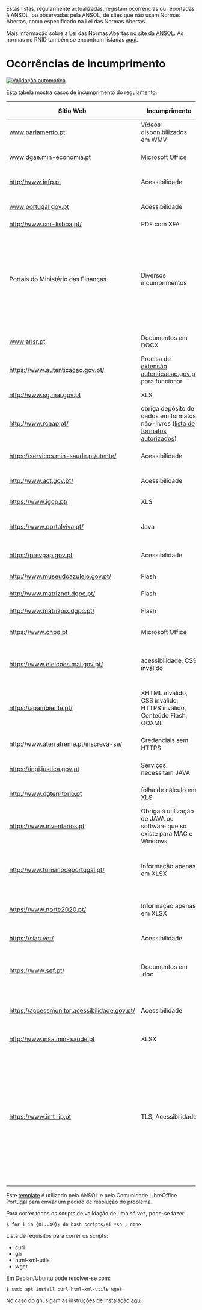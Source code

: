 Estas listas, regularmente actualizadas, registam ocorrências ou reportadas à ANSOL, ou observadas pela ANSOL, de sites que não usam Normas Abertas, como especificado na Lei das Normas Abertas.

Mais informação sobre a Lei das Normas Abertas [no site da ANSOL](https://ansol.org/normasabertas/rnid). As normas no RNID também se encontram listadas [aqui](RNID.md).

# Ocorrências de incumprimento

[![Validação automática](https://github.com/tcarrondo/RNID/actions/workflows/scripts.yml/badge.svg)](https://github.com/tcarrondo/RNID/actions/workflows/scripts.yml)

Esta tabela mostra casos de incumprimento do regulamento:

| Sítio Web                                    | Incumprimento                                                                                                                      | Exemplo                                                                                                                                                                                                                                                                                                                                                                                                                                                                                           | Última avaliação | Pedido de Resolução |
| -------------------------------------------- | ---------------------------------------------------------------------------------------------------------------------------------- | ------------------------------------------------------------------------------------------------------------------------------------------------------------------------------------------------------------------------------------------------------------------------------------------------------------------------------------------------------------------------------------------------------------------------------------------------------------------------------------------------- | ---------------- | ------------------- |
| www.parlamento.pt                            | Vídeos disponibilizados em WMV                                                                                                     | [vídeo de audição](http://www.parlamento.pt/ActividadeParlamentar/Paginas/DetalheAudiencia.aspx?BID=99371)                                                                                                                                                                                                                                                                                                                                                                                        | 2024/11/11 | 2015/03/25          |
| www.dgae.min-economia.pt                     | Microsoft Office                                                                                                                   | [página com formulários OOXML](http://www.dgae.gov.pt/documentacao-/formularios.aspx)                                                                                                                                                                                                                                                                                                                                                                                                             | 2024/11/11 | 2015/03/25          |
| http://www.iefp.pt                           | Acessibilidade                                                                                                                     | [site não cumpre WCAG 2.0 AA](http://www.iefp.pt)                                                                                                                                                                                                                                                                                                                                                                                                                                                 | 2022/02/15 | 2016/01/05          |
| www.portugal.gov.pt                          | Acessibilidade                                                                                                                     | [site não cumpre WCAG 2.0 A](http://www.portugal.gov.pt)                                                                                                                                                                                                                                                                                                                                                                                                                                          | 2024/11/11 | 2019/08/13          |
| http://www.cm-lisboa.pt/                     | PDF com XFA                                                                                                                        | [PDF com XFA](http://www.cm-lisboa.pt/fileadmin/DOCS/Formularios/transversais/CML_participacao_ocorrencia.pdf)                                                                                                                                                                                                                                                                                                                                                                                    | 2024/11/11 | 2019/04/23          |
| Portais do Ministério das Finanças           | Diversos incumprimentos                                                                                                            | [XLS, XLSX e DOC](http://info.portaldasfinancas.gov.pt/pt/apoio_contribuinte/tabela_ret_doclib/), [endereços e contactos em XLSX](https://www.portaldasfinancas.gov.pt/pt/contactosEbalcao.action), [lista de formulários, quase na totalidade em formatos proprietários](http://info-aduaneiro.portaldasfinancas.gov.pt/pt/publicacoes_formularios/formularios/Pages/formularios.aspx), [Enviar Ficheiro SAF-T exige Java](https://faturas.portaldasfinancas.gov.pt/enviarSaftAppletForm.action) | 2021/10/27 | 2017/03/25          |
| www.ansr.pt                                  | Documentos em DOCX                                                                                                                 | [Documentos em formato proprietário](http://www.ansr.pt/Contraordenacoes/Formularios/Pages/default.aspx)                                                                                                                                                                                                                                                                                                                                                                                          | 2022/06/06 | 2015/04/14          |
| https://www.autenticacao.gov.pt/             | Precisa de [extensão autenticacao.gov.pt](https://autenticacao.gov.pt/fa/ajuda/autenticacaogovpt.aspx#installAgent) para funcionar | [autenticação](https://cmd.autenticacao.gov.pt/Ama.Authentication.Frontend/)                                                                                                                                                                                                                                                                                                                                                                                                                      | 2024/11/11 |                     |
| http://www.sg.mai.gov.pt                     | XLS                                                                                                                                | [cadernos eleitorais](http://www.sg.mai.gov.pt/AdministracaoEleitoral/RecenseamentoEleitoral/ResultadosRecenseamento/Paginas/default.aspx)                                                                                                                                                                                                                                                                                                                                                        | 2022/02/22 | 2016/01/28          |
| http://www.rcaap.pt/                         | obriga depósito de dados em formatos não-livres ([lista de formatos autorizados](https://dre.pt/application/conteudo/72779297))    | MP3                                                                                                                                                                                                                                                                                                                                                                                                                                                                                               | 2024/11/11 |                     |
| https://servicos.min-saude.pt/utente/        | Acessibilidade                                                                                                                     | [site não cumpre WCAG 2.0 AA](https://servicos.min-saude.pt/utente/)                                                                                                                                                                                                                                                                                                                                                                                                                              | 2024/03/01 | 2016/09/27          |
| http://www.act.gov.pt/                       | Acessibilidade                                                                                                                     | [site não cumpre WCAG 2.0 A](http://www.act.gov.pt/)                                                                                                                                                                                                                                                                                                                                                                                                                                              | 2021/10/33       |                     |
| https://www.igcp.pt/                         | XLS                                                                                                                                | [conteúdo em XLS](https://www.igcp.pt/pt/gca/?id=80)                                                                                                                                                                                                                                                                                                                                                                                                                                              | 2022/02/09 | 2019/05/14          |
| https://www.portalviva.pt/                   | Java                                                                                                                               | [necessita plugin JAVA](https://www.portalviva.pt/lx/pt/myvivaclient/client-account-area/loads/new-load.aspx) [(outro exemplo)](https://www.portalviva.pt/lx/pt/public/client-register-modes.aspx)                                                                                                                                                                                                                                                                                                | 2024/11/11 | 2020/05/04          |
| https://prevpap.gov.pt                       | Acessibilidade                                                                                                                     | [site não cumpre WCAG 2.0 A](https://prevpap.gov.pt)                                                                                                                                                                                                                                                                                                                                                                                                                                              | 2024/11/11 | 2019/08/13          |
| http://www.museudoazulejo.gov.pt/            | Flash                                                                                                                              | [conteúdo Flash](http://www.museudoazulejo.gov.pt/)                                                                                                                                                                                                                                                                                                                                                                                                                                               | 2022/05/13 | 2019/07/30          |
| http://www.matriznet.dgpc.pt/                | Flash                                                                                                                              | [conteúdo Flash](http://www.matriznet.dgpc.pt/)                                                                                                                                                                                                                                                                                                                                                                                                                                                   | 2023/11/03 |                     |
| http://www.matrizpix.dgpc.pt/                | Flash                                                                                                                              | [conteúdo Flash](http://www.matrizpix.dgpc.pt/)                                                                                                                                                                                                                                                                                                                                                                                                                                                   | 2024/11/11 |                     |
| https://www.cnpd.pt                          | Microsoft Office                                                                                                                   | [página com documentos OOXML](https://www.cnpd.pt/bin/rgpd/rgpd.htm)                                                                                                                                                                                                                                                                                                                                                                                                                              | 2024/11/11 |                     |
| https://www.eleicoes.mai.gov.pt/             | acessibilidade, CSS inválido                                                                                                       | [exemplo de página com erros WCAG](https://www.eleicoes.mai.gov.pt/europeias2019/estrangeiro.html), [análise de um CSS](https://jigsaw.w3.org/css-validator/validator?uri=https%3A%2F%2Fwww.eleicoes.mai.gov.pt%2Fautarquicas2017%2F&profile=css3svg&usermedium=all&warning=1&vextwarning=&lang=en)                                                                                                                                                                                               | 2024/11/07 |                     |
| https://apambiente.pt/                       | XHTML inválido, CSS inválido, HTTPS inválido, Conteúdo Flash, OOXML                                                                | [análise do XHTML](https://validator.w3.org/check?uri=https%3A%2F%2Fsnirh.apambiente.pt&charset=%28detect+automatically%29&doctype=Inline&group=0), [análise do CSS](https://jigsaw.w3.org/css-validator/validator?uri=https%3A%2F%2Fsnirh.apambiente.pt&profile=css3&usermedium=all&warning=1&vextwarning=&lang=en), [documentos OOXML](https://apambiente.pt/residuos/fluxos-especificos-de-residuos)                                                                                           | 2024/11/11 | 2020/05/16          |
| http://www.aterratreme.pt/inscreva-se/       | Credenciais sem HTTPS                                                                                                              | [formulário de registo em HTTPS](http://www.aterratreme.pt/inscreva-se/)                                                                                                                                                                                                                                                                                                                                                                                                                          | 2024/10/29 |                     |
| https://inpi.justica.gov.pt                  | Serviços necessitam JAVA                                                                                                           | [documento com instruções](https://servicosonline.inpi.pt/registos/guia_certificado.pdf)                                                                                                                                                                                                                                                                                                                                                                                                          | 2024/11/11 |                     |
| http://www.dgterritorio.pt                   | folha de cálculo em XLS                                                                                                            | [exportação para XLS no final da página](http://tcp.dgterritorio.gov.pt/procurar)                                                                                                                                                                                                                                                                                                                                                                                                                 | 2023/12/15 |                     |
| https://www.inventarios.pt                   | Obriga à utilização de JAVA ou software que só existe para MAC e Windows                                                           | [manual de instalação](https://www.inventarios.pt/documentos/manual_instalacao_gosign_v4.pdf)                                                                                                                                                                                                                                                                                                                                                                                                     | 2024/11/11 |                     |
| http://www.turismodeportugal.pt/             | Informação apenas em XLSX                                                                                                          | [página com vários links para informação apenas em XLSX](http://business.turismodeportugal.pt/pt/Planear_Iniciar/Licenciamento_Registo_da_Atividade/Empreendimentos_Turisticos/Paginas/classificacao-et.aspx)                                                                                                                                                                                                                                                                                     | 2022/02/04 |                     |
| https://www.norte2020.pt/                    | Informação apenas em XLSX                                                                                                          | [página com documento apenas em XLSX](https://www.norte2020.pt/investimento-municipal)                                                                                                                                                                                                                                                                                                                                                                                                            | 2024/11/11 | 2019/10/29          |
| https://siac.vet/                            | Acessibilidade                                                                                                                     | [página não cumpre com WCAG 2.0](https://siac.vet/)                                                                                                                                                                                                                                                                                                                                                                                                                                               | 2024/11/11 |                     |
| https://www.sef.pt/                          | Documentos em .doc                                                                                                                 | [Documentos em .doc no final da página (anunciados como .pdf)](https://www.sef.pt/pt/pages/conteudo-detalhe.aspx?nID=73)                                                                                                                                                                                                                                                                                                                                                                          | 2022/09/09 |                     |
| https://accessmonitor.acessibilidade.gov.pt/ | Acessibilidade                                                                                                                     | [Não cumpre regras de acessibilidade, segundo si mesmo](https://github.com/amagovpt/access-monitor-plus/issues/14)                                                                                                                                                                                                                                                                                                                                                                                | 2021/10/33       | 2020/12/08          |
| http://www.insa.min-saude.pt                 | XLSX                                                                                                                               | [dados do R(t) em XLSX](http://www.insa.min-saude.pt/category/areas-de-atuacao/epidemiologia/covid-19-curva-epidemica-e-parametros-de-transmissibilidade/)                                                                                                                                                                                                                                                                                                                                        | 2021/10/29 | 2021/03/12          |
| https://www.imt-ip.pt                        | TLS, Acessibilidade                                                                                                                | [Certificado SSL/TLS expirado há um ano, havendo um novo que alberga todos os domínios \*.imt-ip.pt - sugerindo má configuração do servidor](https://www.imt-ip.pt/sites/IMTT/Portugues/Formularios/Documents/Mod9IMT.pdf), [site não cumpre WCAG 2.0 A](https://www.imt-ip.pt/), [outro site que não cumpre WCAG 2.0 A](https://servicos.imt-ip.pt)                                                                                                                                              | 2024/11/11 |                     |

Este [template](template.txt) é utilizado pela ANSOL e pela Comunidade LibreOffice Portugal para enviar um pedido de resolução do problema.

Para correr todos os scripts de validação de uma só vez, pode-se fazer:
```
$ for i in {01..49}; do bash scripts/$i-*sh ; done
```

Lista de requisitos para correr os scripts:
* curl
* gh
* html-xml-utils
* wget

Em Debian/Ubuntu pode resolver-se com:
```
$ sudo apt install curl html-xml-utils wget
```
No caso do gh, sigam as instruções de instalação [aqui](https://github.com/cli/cli/blob/trunk/docs/install_linux.md).
